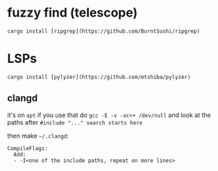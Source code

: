 # fuzzy find (telescope)
`cargo install [ripgrep](https://github.com/BurntSushi/ripgrep)`

# LSPs
`cargo install [pylyzer](https://github.com/mtshiba/pylyzer)`

## clangd
it's on `apt` if you use that
do `gcc -E -v -xc++ /dev/null` and look at the paths after `#include "..." search starts here`

then make `~/.clangd`:

```
CompileFlags:
  Add:
  - -I<one of the include paths, repeat on more lines>
```
